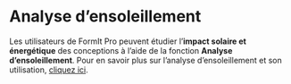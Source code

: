 # Analyse d’ensoleillement

Les utilisateurs de FormIt Pro peuvent étudier l’**impact solaire et énergétique** des conceptions à l’aide de la fonction **Analyse d’ensoleillement**. Pour en savoir plus sur l’analyse d’ensoleillement et son utilisation, [cliquez ici](https://windows.help.formit.autodesk.com/formit-primer/part-ii/2.9-solar-and-insight-energy-analysis).

